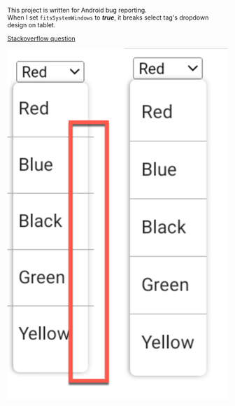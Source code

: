 This project is written for Android bug reporting.  
When I set `fitsSystemWindows` to ***true***, it breaks select tag's dropdown design on tablet.

[Stackoverflow question](https://stackoverflow.com/questions/74781596/fitssystemwindows-true-cracks-select-dropdown-design-in-android-webview)

![screenshot](./screenshot.png)